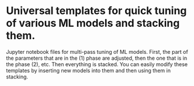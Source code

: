 # Universal templates for quick tuning of various ML models and stacking them.

Jupyter notebook files for multi-pass tuning of ML models.
First, the part of the parameters that are in the (1) phase are adjusted, then the one that is in the phase (2), etc.
Then everything is stacked.
You can easily modify these templates by inserting new models into them and then using them in stacking.
